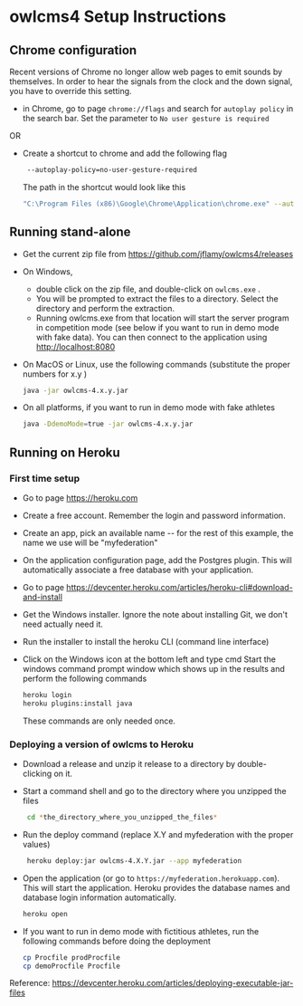 # owlcms4 Setup Instructions

## Chrome configuration

Recent versions of Chrome no longer allow web pages to emit sounds by themselves.  In order to hear the signals from the clock and the down signal, you have to override this setting.

- in Chrome, go to page ``chrome://flags``  and search for ``autoplay policy``  in the search bar.
  Set the parameter to ``No user gesture is required``


OR

- Create a shortcut to chrome and add the following flag
  ```bash
   --autoplay-policy=no-user-gesture-required
  ```
  The path in the shortcut would look like this
  ```bash
  "C:\Program Files (x86)\Google\Chrome\Application\chrome.exe" --autoplay-policy=no-user-gesture-required
  
  ```

## Running stand-alone

- Get the current zip file from <https://github.com/jflamy/owlcms4/releases>

- On Windows,

  - double click on the zip file, and double-click on `owlcms.exe` .
  - You will be prompted to extract the files to a directory.  Select the directory and perform the extraction.  
  - Running owlcms.exe from that location will start the server program in competition mode (see below if you want to run in demo mode with fake data).  You can then connect to the application using [http://localhost:8080](http://localhost:8080)

- On MacOS or Linux, use the following commands (substitute the proper numbers for x.y )

  ```bash
  java -jar owlcms-4.x.y.jar
  ```
- On all platforms, if you want to run in demo mode with fake athletes 
  ```bash
  java -DdemoMode=true -jar owlcms-4.x.y.jar
  ```

## Running on Heroku

### First time setup

- Go to page https://heroku.com
- Create a free account. Remember the login and password information.
- Create an app, pick an available name -- for the rest of this example, the name we use will be "myfederation"
- On the application configuration page, add the Postgres plugin.  This will automatically associate a free database with your application.
- Go to page https://devcenter.heroku.com/articles/heroku-cli#download-and-install
- Get the Windows installer.  Ignore the note about installing Git, we don't need actually need it.
  
- Run the installer to install the heroku CLI (command line interface)
- Click on the Windows icon at the bottom left and type cmd
  Start the windows command prompt window which shows up in the results and perform the following commands

  ```bash
  heroku login
  heroku plugins:install java 
  ```
  These commands are only needed once.

### Deploying a version of owlcms to Heroku

- Download a release and unzip it release to a directory by double-clicking on it. 
  
- Start a command shell and go to the directory where you unzipped the files
  ```bash
   cd *the_directory_where_you_unzipped_the_files*
  ```

- Run the deploy command (replace X.Y and myfederation with the proper values)

  ```bash
   heroku deploy:jar owlcms-4.X.Y.jar --app myfederation 
  ```
  
- Open the application (or go to ``https://myfederation.herokuapp.com``). This will start the application. Heroku provides the database names and database login information automatically.
  
  ```bash
  heroku open
  ```
  
- If you want to run in demo mode with fictitious athletes, run the following commands before doing the deployment
  
  ```bash
  cp Procfile prodProcfile
  cp demoProcfile Procfile
  ```

Reference: https://devcenter.heroku.com/articles/deploying-executable-jar-files
